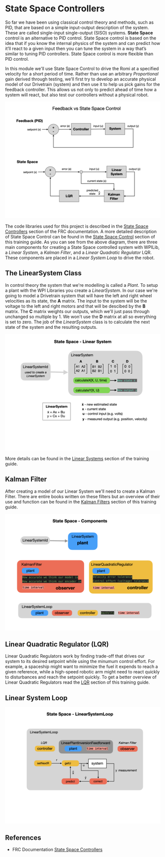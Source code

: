 # <a name="top"></a>State Space Controllers
So far we have been using classical control theory and methods, such as PID, that are based on a simple input-output description of the system. These are called single-input single-output (SISO) systems.  **State Space** control is an alternative to PID control.  State Space control is based on the idea that if you know the internal physics of the system and can predict how it’ll react to a given input then you can tune the system in a way that’s similar to tuning PID controllers.  State Space control is more flexible than PID control. 

In this module we'll use State Space Control to drive the Romi at a specified velocity for a short period of time.  Rather than use an arbitrary *Proportional* gain derived through testing, we'll first try to develop an accurate physical model of our Drivetrain (system) and then use it to help us pick gains for the feedback controller.  This allows us not only to predict ahead of time how a system will react, but also test our controllers without a physical robot.

![Feedback vs State Space](../../images/Romi/Romi.056.jpeg)

The code libraries used for this project is described in the [State Space Controllers](https://docs.wpilib.org/en/stable/docs/software/advanced-controls/state-space/state-space-intro.html) section of the FRC documentation. A more detailed description of State Space Control can be found in the [State Space Control](../Concepts/Control/stateSpaceControl) section of this training guide.  As you can see from the above diagram, there are three main components for creating a State Space controlled system with WPILib, a *Linear System*, a *Kalman Filter*, and a *Linear Quadratic Regulator* LQR.  These components are placed in a *Linear System Loop* to drive the robot.

## The LinearSystem Class
In control theory the system that we're modelling is called a *Plant*.  To setup a plant with the WPI Libraries you create a *LinearSystem*.  In our case we're going to model a Drivetrain system that will have the left and right wheel velocities as its state, the **A** matrix.  The input to the system will be the voltage to the left and right motors and that will be descibed by the **B** matrix.  The **C** matrix weights our outputs, which we'll just pass through unchanged so multiple by 1.  We won't use the **D** matrix at all so everything is set to zero.  The job of the *LinearSystem* class is to calculate the next state of the system and the resulting outputs.

![Linear System](../../images/Romi/Romi.057.jpeg)

More details can be found in the [Linear Systems](../Concepts/Dynamics/linearSystems) section of the training guide.

## Kalman Filter
After creating a model of our Linear System we'll need to create a Kalman Filter.  There are entire books written on these filters but an overview of their use and function can be found in the [Kalman Filters](../Concepts/OptimalEstimation/kalmanFilters) section of this training guide.

![State Space Components](../../images/Romi/Romi.058.jpeg)

## Linear Quadratic Regulator (LQR)
Linear Quadratic Regulators work by finding trade-off that drives our system to its desired setpoint while using the minumum control effort. For example, a spaceship might want to minimize the fuel it expends to reach a given reference, while a high-speed robotic arm might need to react quickly to disturbances and reach the setpoint quickly.  To get a better overview of Linear Quadratic Regulators read the [LQR](../Concepts/Control/LQR) section of this training guide.

## Linear System Loop

![Linear System Loop](../../images/Romi/Romi.059.jpeg)

## References
- FRC Documentation [State Space Controllers](https://docs.wpilib.org/en/stable/docs/software/advanced-controls/state-space/state-space-intro.html)

<!-- <h3><span style="float:left">
<a href="romiLineFollow">Previous</a></span>
<span style="float:right">
<a href="romiServos">Next</a></span></h3> -->